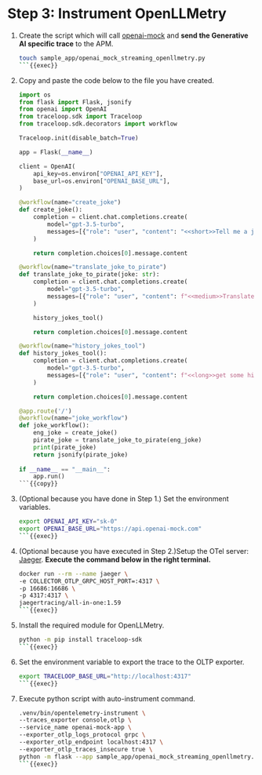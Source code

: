 # Step 3: Instrument OpenLLMetry

1. Create the script which will call [openai-mock](https://api.openai-mock.com/#introduction) and **send the Generative AI specific trace** to the APM.

    ```bash
    touch sample_app/openai_mock_streaming_openllmetry.py
    ```{{exec}}

1. Copy and paste the code below to the file you have created.

    ```py
    import os
    from flask import Flask, jsonify
    from openai import OpenAI
    from traceloop.sdk import Traceloop
    from traceloop.sdk.decorators import workflow

    Traceloop.init(disable_batch=True)

    app = Flask(__name__)

    client = OpenAI(
        api_key=os.environ["OPENAI_API_KEY"],
        base_url=os.environ["OPENAI_BASE_URL"],
    )

    @workflow(name="create_joke")
    def create_joke():
        completion = client.chat.completions.create(
            model="gpt-3.5-turbo",
            messages=[{"role": "user", "content": "<<short>>Tell me a joke about opentelemetry"}],
        )

        return completion.choices[0].message.content

    @workflow(name="translate_joke_to_pirate")
    def translate_joke_to_pirate(joke: str):
        completion = client.chat.completions.create(
            model="gpt-3.5-turbo",
            messages=[{"role": "user", "content": f"<<medium>>Translate the below joke to pirate-like english:\n\n{joke}"}],
        )

        history_jokes_tool()

        return completion.choices[0].message.content

    @workflow(name="history_jokes_tool")
    def history_jokes_tool():
        completion = client.chat.completions.create(
            model="gpt-3.5-turbo",
            messages=[{"role": "user", "content": f"<<long>>get some history jokes"}],
        )

        return completion.choices[0].message.content

    @app.route('/')
    @workflow(name="joke_workflow")
    def joke_workflow():
        eng_joke = create_joke()
        pirate_joke = translate_joke_to_pirate(eng_joke)
        print(pirate_joke)
        return jsonify(pirate_joke)
        
    if __name__ == "__main__":
        app.run()
    ```{{copy}}

1. (Optional because you have done in Step 1.) Set the environment variables.

    ```bash
    export OPENAI_API_KEY="sk-0"
    export OPENAI_BASE_URL="https://api.openai-mock.com"
    ```{{exec}}

1. (Optional because you have executed in Step 2.)Setup the OTel server: [Jaeger](https://www.jaegertracing.io/). **Execute the command below in the right terminal.**

    ```bash
    docker run --rm --name jaeger \
    -e COLLECTOR_OTLP_GRPC_HOST_PORT=:4317 \
    -p 16686:16686 \
    -p 4317:4317 \
    jaegertracing/all-in-one:1.59
    ```{{exec}}

1. Install the required module for OpenLLMetry.

    ```bash
    python -m pip install traceloop-sdk
    ```{{exec}}

1. Set the environment variable to export the trace to the OLTP exporter.

    ```bash
    export TRACELOOP_BASE_URL="http://localhost:4317"
    ```{{exec}}

1. Execute python script with auto-instrument command.

    ```bash
    .venv/bin/opentelemetry-instrument \
    --traces_exporter console,otlp \
    --service_name openai-mock-app \
    --exporter_otlp_logs_protocol grpc \
    --exporter_otlp_endpoint localhost:4317 \
    --exporter_otlp_traces_insecure true \
    python -m flask --app sample_app/openai_mock_streaming_openllmetry.py run -h 0.0.0.0 -p 8080
    ```{{exec}}

